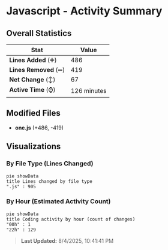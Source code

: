 # Javascript - Activity Summary 

## Overall Statistics

| Stat                   | Value                                                             |
| ---------------------- | ----------------------------------------------------------------- |
| **Lines Added** (➕)   | 486                                          |
| **Lines Removed** (➖) | 419                                        |
| **Net Change** (↕)    | 67                |
| **Active Time** (⌚)   | 126 minutes |


## Modified Files
- **one.js** (+486, -419)

## Visualizations

### By File Type (Lines Changed)

```mermaid
pie showData
title Lines changed by file type
".js" : 905
```

### By Hour (Estimated Activity Count)

```mermaid
pie showData
title Coding activity by hour (count of changes)
"00h" : 1
"22h" : 129
```


> **Last Updated:** 8/4/2025, 10:41:41 PM